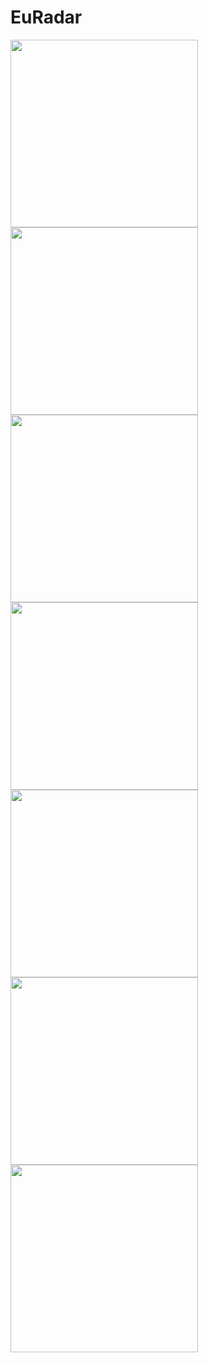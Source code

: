 # EuRadar

<img src="https://user-images.githubusercontent.com/67824486/198364743-2bbd65a8-98d4-4df5-a037-deca2ab5cb25.PNG" width="300">
<img src="https://user-images.githubusercontent.com/67824486/198364749-2823f612-f034-4bf3-bdac-c2e9d2075377.PNG" width="300">
<img src="https://user-images.githubusercontent.com/67824486/198364753-285f85f1-fb3e-4b13-8018-6844d0b738a5.PNG" width="300">
<img src="https://user-images.githubusercontent.com/67824486/198364755-b3fd515e-b159-4133-82d9-b4fc20560133.PNG" width="300">
<img src="https://user-images.githubusercontent.com/67824486/198364757-d7698350-5c9a-4c62-9612-eabb9befaf02.PNG" width="300">
<img src="https://user-images.githubusercontent.com/67824486/198364758-7ca52558-6605-42c1-989d-da0187cc9851.PNG" width="300">
<img src="https://user-images.githubusercontent.com/67824486/198364761-e5ee6605-dc3c-4878-8cdb-dd34100b2d72.PNG" width="300">


